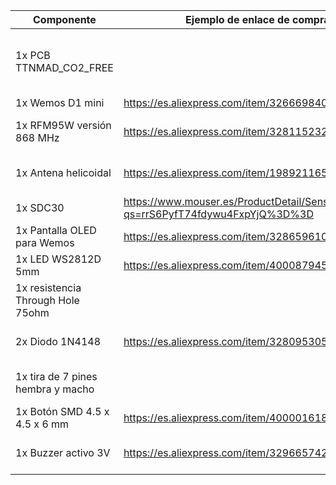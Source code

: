 |Componente|Ejemplo de enlace de compra|Observaciones|
|---|---|---|
|1x PCB TTNMAD_CO2_FREE||Archivos Gerber disponibles en este mismo repositorio|
|1x Wemos D1 mini|https://es.aliexpress.com/item/32666984035.html||
|1x RFM95W versión 868 MHz|https://es.aliexpress.com/item/32811523237.html|Sólo necesario para la versión LoRaWAN|
|1x Antena helicoidal|https://es.aliexpress.com/item/1989211654.html|Sólo necesario para la versión LoRaWAN|
|1x SDC30|https://www.mouser.es/ProductDetail/Sensirion/SCD30?qs=rrS6PyfT74fdywu4FxpYjQ%3D%3D||
|1x Pantalla OLED para Wemos|https://es.aliexpress.com/item/32865961001.html||
|1x LED WS2812D 5mm|https://es.aliexpress.com/item/4000879459147.html||
|1x resistencia Through Hole 75ohm||Resistencia para el LED|
|2x Diodo 1N4148|https://es.aliexpress.com/item/32809530568.html|Sólo necesario para la versión LoRaWAN|
|1x tira de 7 pines hembra y macho||Para fijar el sensor SCD30 a la PCB| 
|1x Botón SMD 4.5 x 4.5 x 6 mm|https://es.aliexpress.com/item/4000016185866.html||
|1x Buzzer activo 3V|https://es.aliexpress.com/item/32966574206.html|Sólo se puede instalar en la versión WiFi|
